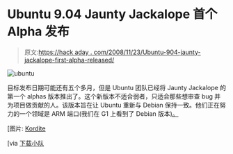 # Ubuntu 9.04 Jaunty Jackalope 首个 Alpha 发布

> 原文:[https://hack aday . com/2008/11/23/Ubuntu-904-jaunty-jackalope-first-alpha-released/](https://hackaday.com/2008/11/23/ubuntu-904-jaunty-jackalope-first-alpha-released/)

![ubuntu](../Images/7f9321c19c6a13de418452f5526e212f.png "ubuntu")

目标发布日期可能还有五个多月，但是 Ubuntu 团队已经将 Jaunty Jackalope 的第一个 alphas 版本推出了。这个新版本不适合弱者，只适合那些想审查 bug 并为项目做贡献的人。该版本旨在让 Ubuntu 重新与 Debian 保持一致。他们正在努力的一个领域是 ARM 端口(我们在 G1 上看到了 Debian 版本[)。](http://hackaday.com/2008/11/11/running-debian-and-android-on-the-g1/ "Running Debian and Android on the G1  - Hack a Day")

[图片: [Kordite](http://flickr.com/photos/kordite/819712100/ "Ubuntu Inside on Flickr - Photo Sharing!")

[via [下载小队](http://www.downloadsquad.com/2008/11/23/ubuntu-9-04-jaunty-jackalope-alpha-is-now-available/ "Ubuntu 9.04 Jaunty Jackalope Alpha is now available - Download Squad")